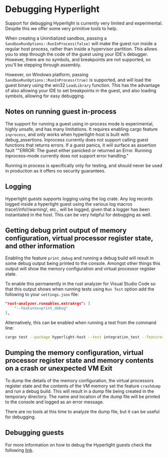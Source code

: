 # Debugging Hyperlight

Support for debugging Hyperlight is currently very limited and experimental. Despite this we offer some very primitive tools to help.

When creating a Uninitialized sandbox, passing a `SandboxRunOptions::RunInProcess(false)` will make the guest run inside a regular host process, rather than inside a hypervisor partition. This allows you to step through the code of the guest using your IDE's debugger. However, there are no symbols, and breakpoints are not supported, so you'll be stepping through assembly.

However, on Windows platform, passing `SandboxRunOptions::RunInProcess(true)` is supported, and will load the guest binary using the win32 `LoadLibrary` function. This has the advantage of also allowing your IDE to set breakpoints in the guest, and also loading symbols, allowing for easy debugging.

## Notes on running guest in-process

The support for running a guest using in-process mode is experimental, highly unsafe, and has many limitations. It requires
enabling cargo feature `inprocess`, and only works when hyperlight-host is built with debug_assertions. Inprocess currently does not support calling guest functions that returns errors. If a guest panics, it will surface as assertion fault ""ERROR: The guest either panicked or returned an Error. Running inprocess-mode currently does not support error handling."

Running in process is specifically only for testing, and should never be used in production as it offers no security guarantees.

## Logging

Hyperlight guests supports logging using the log crate. Any log records logged inside a hyperlight guest using the various
log macros trace!/info!/warning!, etc., will be logged, given that a logger has been instantiated in the host. This can be 
very helpful for debugging as well.

## Getting debug print output of memory configuration, virtual processor register state, and other information

Enabling the feature `print_debug` and running a debug build will result in some debug output being printed to the console. Amongst other things this output will show the memory configuration and virtual processor register state.

To enable this permanently in the rust analyzer for Visual Studio Code so that this output shows when running tests using `Run Test` option add the following to your `settings.json` file:

```json
"rust-analyzer.runnables.extraArgs": [
    "--features=print_debug"
],
```

Alternatively, this can be enabled when running a test from the command line:

```sh
cargo test --package hyperlight-host --test integration_test --features print_debug -- static_stack_allocate --exact --show-output
```

## Dumping the memory configuration, virtual processor register state and memory contents on a crash or unexpected VM Exit

To dump the details of the memory configuration, the virtual processors register state and the contents of the VM memory set the feature `crashdump` and run a debug build. This will result in a dump file being created in the temporary directory. The name and location of the dump file will be printed to the console and logged as an error message.

There are no tools at this time to analyze the dump file, but it can be useful for debugging.

## Debugging guests

For more information on how to debug the Hyperlight guests check the following [link](./how-to-debug-a-hyperlight-guest.md).
